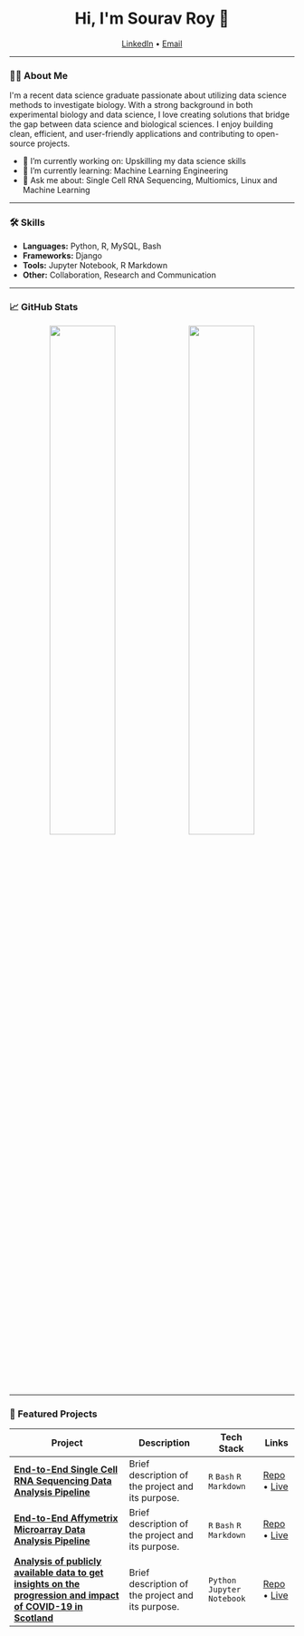 <h1 align="center">Hi, I'm Sourav Roy 👋</h1>

<p align="center">
  <a href="https://www.linkedin.com/in/sourav-roy-349259292">LinkedIn</a> •
  <a href="mailto:roysourav2023.uk@gmail.com">Email</a>
</p>

---

### 👨‍💻 About Me
I'm a recent data science graduate passionate about utilizing data science methods to investigate biology. With a strong background in both experimental biology and data science, I love creating solutions that bridge the gap between data science and biological sciences. I enjoy building clean, efficient, and user-friendly applications and contributing to open-source projects.

- 🔭 I’m currently working on: Upskilling my data science skills
- 🌱 I’m currently learning: Machine Learning Engineering
- 💬 Ask me about: Single Cell RNA Sequencing, Multiomics, Linux and Machine Learning

---

### 🛠 Skills
- **Languages:** Python, R, MySQL, Bash
- **Frameworks:** Django
- **Tools:** Jupyter Notebook, R Markdown
- **Other:** Collaboration, Research and Communication

---

### 📈 GitHub Stats
<p align="center">
  <img width="48%" src="https://github-readme-stats.vercel.app/api?username=GenTech2025&show_icons=true&theme=default" />
  <img width="48%" src="https://github-readme-stats.vercel.app/api/top-langs/?username=GenTech2025&layout=compact" />
</p>

---

### 📂 Featured Projects
| Project | Description | Tech Stack | Links |
| ------- | ----------- | ---------- | ----- |
| [**End-to-End Single Cell RNA Sequencing Data Analysis Pipeline**](https://github.com/GenTech2025/MSc_DSB_Dissertation_2024) | Brief description of the project and its purpose. | `R` `Bash` `R Markdown` | [Repo](https://github.com/yourusername/project1) • [Live](https://yourprojectlink.com) |
| [**End-to-End Affymetrix Microarray Data Analysis Pipeline**](https://github.com/GenTech2025/Affymetrix_Microarray_Data_Analysis) | Brief description of the project and its purpose. | `R` `Bash` `R Markdown` | [Repo](https://github.com/yourusername/project2) • [Live](https://yourprojectlink.com) |
| [**Analysis of publicly available data to get insights on the progression and impact of COVID-19 in Scotland**](https://github.com/GenTech2025/Scotland_Covid19_EDA) | Brief description of the project and its purpose. | `Python` `Jupyter Notebook`| [Repo](https://github.com/yourusername/project3) • [Live](https://yourprojectlink.com) |
